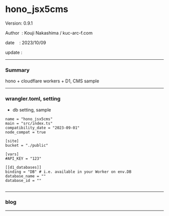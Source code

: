 ﻿# hono_jsx5cms

 Version: 0.9.1

 Author  : Kouji Nakashima / kuc-arc-f.com

 date    : 2023/10/09 

 update  : 

***
### Summary

hono + cloudflare workers + D1,  CMS sample

***
### wrangler.toml, setting

* db setting, sample
```
name = "hono_jsx5cms"
main = "src/index.ts"
compatibility_date = "2023-09-01"
node_compat = true

[site]
bucket = "./public"

[vars]
#API_KEY = "123"

[[d1_databases]]
binding = "DB" # i.e. available in your Worker on env.DB
database_name = ""
database_id = ""


```
***
### blog 

***

